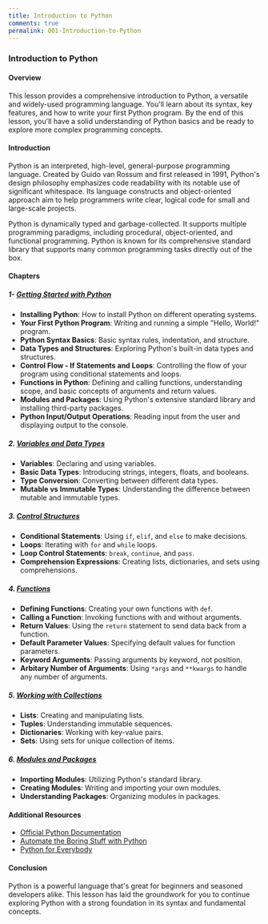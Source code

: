 ```yaml
---
title: Introduction to Python
comments: true
permalink: 001-Introduction-to-Python
---
```


### Introduction to Python

#### Overview
This lesson provides a comprehensive introduction to Python, a versatile and widely-used programming language. You'll learn about its syntax, key features, and how to write your first Python program. By the end of this lesson, you'll have a solid understanding of Python basics and be ready to explore more complex programming concepts.

#### Introduction
Python is an interpreted, high-level, general-purpose programming language. Created by Guido van Rossum and first released in 1991, Python's design philosophy emphasizes code readability with its notable use of significant whitespace. Its language constructs and object-oriented approach aim to help programmers write clear, logical code for small and large-scale projects.

Python is dynamically typed and garbage-collected. It supports multiple programming paradigms, including procedural, object-oriented, and functional programming. Python is known for its comprehensive standard library that supports many common programming tasks directly out of the box.

#### Chapters

##### 1- **[Getting Started with Python](001-1-Getting-Started-with-Python)**
   - **Installing Python**: How to install Python on different operating systems.
   - **Your First Python Program**: Writing and running a simple "Hello, World!" program.
   - **Python Syntax Basics**: Basic syntax rules, indentation, and structure.
   - **Data Types and Structures**: Exploring Python's built-in data types and structures.
   - **Control Flow - If Statements and Loops**: Controlling the flow of your program using conditional statements and loops.
   - **Functions in Python**: Defining and calling functions, understanding scope, and basic concepts of arguments and return values.
   - **Modules and Packages**: Using Python's extensive standard library and installing third-party packages.
   - **Python Input/Output Operations**: Reading input from the user and displaying output to the console.

##### 2. **[Variables and Data Types](001-2-Variables-and-Data-Types)**
   - **Variables**: Declaring and using variables.
   - **Basic Data Types**: Introducing strings, integers, floats, and booleans.
   - **Type Conversion**: Converting between different data types.
   - **Mutable vs Immutable Types**: Understanding the difference between mutable and immutable types.

##### 3. **[Control Structures](001-3-Control-Structures)**
   - **Conditional Statements**: Using `if`, `elif`, and `else` to make decisions.
   - **Loops**: Iterating with `for` and `while` loops.
   - **Loop Control Statements**: `break`, `continue`, and `pass`.
   - **Comprehension Expressions**: Creating lists, dictionaries, and sets using comprehensions.

##### 4. **[Functions](001-4-Functions)**
   - **Defining Functions**: Creating your own functions with `def`.
   - **Calling a Function**: Invoking functions with and without arguments.
   - **Return Values**: Using the `return` statement to send data back from a function.
   - **Default Parameter Values**: Specifying default values for function parameters.
   - **Keyword Arguments**: Passing arguments by keyword, not position.
   - **Arbitary Number of Arguments**: Using `*args` and `**kwargs` to handle any number of arguments.

##### 5. **[Working with Collections](001-5-Working-with-Collections)**
   - **Lists**: Creating and manipulating lists.
   - **Tuples**: Understanding immutable sequences.
   - **Dictionaries**: Working with key-value pairs.
   - **Sets**: Using sets for unique collection of items.

##### 6. **[Modules and Packages](001-6-Modules-and-Packages)**
   - **Importing Modules**: Utilizing Python's standard library.
   - **Creating Modules**: Writing and importing your own modules.
   - **Understanding Packages**: Organizing modules in packages.

#### Additional Resources
- [Official Python Documentation](https://docs.python.org/3/)
- [Automate the Boring Stuff with Python](https://automatetheboringstuff.com/)
- [Python for Everybody](https://www.py4e.com/)

#### Conclusion
Python is a powerful language that's great for beginners and seasoned developers alike. This lesson has laid the groundwork for you to continue exploring Python with a strong foundation in its syntax and fundamental concepts.
